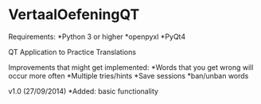 VertaalOefeningQT
=================
Requirements: 
*Python 3 or higher
*openpyxl
*PyQt4

QT Application to Practice Translations

Improvements that might get implemented:
*Words that you get wrong will occur more often
*Multiple tries/hints
*Save sessions
*ban/unban words

v1.0 (27/09/2014)
*Added: basic functionality